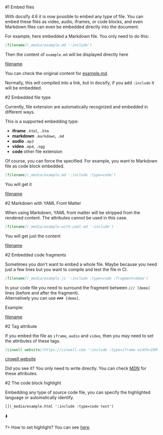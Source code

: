 #1 Embed files

With docsify 4.6 it is now possible to embed any type of file.
You can embed these files as video, audio, iframes, or code blocks, and even Markdown files can even be embedded directly into the document.

For example, here embedded a Markdown file. You only need to do this:

```markdown
[filename](_media/example.md ':include')
```

Then the content of `example.md` will be displayed directly here

[filename](_media/example.md ':include')

You can check the original content for [example.md](_media/example.md ':ignore').

Normally, this will compiled into a link, but in docsify, if you add `:include` it will be embedded.

#2 Embedded file type

Currently, file extension are automatically recognized and embedded in different ways.

This is a supported embedding type:

* **iframe** `.html`, `.htm`
* **markdown** `.markdown`, `.md`
* **audio** `.mp3`
* **video** `.mp4`, `.ogg`
* **code** other file extension

Of course, you can force the specified. For example, you want to Markdown file as code block embedded.

```markdown
[filename](_media/example.md ':include :type=code')
```

You will get it

[filename](_media/example.md ':include :type=code')

#2 Markdown with YAML Front Matter

When using Markdown, YAML front matter will be stripped from the rendered content. The attributes cannot be used in this case.

```markdown
[filename](_media/example-with-yaml.md ':include')
```

You will get just the content

[filename](_media/example-with-yaml.md ':include')

#2 Embedded code fragments

Sometimes you don't want to embed a whole file. Maybe because you need just a few lines but you want to compile and test the file in CI.

```markdown
[filename](_media/example.js ':include :type=code :fragment=demo')
```

In your code file you need to surround the fragment between `/// [demo]` lines (before and after the fragment).  
Alternatively you can use `### [demo]`.

Example:

[filename](_media/example.js ':include :type=code :fragment=demo')

#2 Tag attribute

If you embed the file as `iframe`, `audio` and `video`, then you may need to set the attributes of these tags.

```markdown
[cinwell website](https://cinwell.com ':include :type=iframe width=100% height=400px')
```

[cinwell website](https://cinwell.com ':include :type=iframe width=100% height=400px')

Did you see it? You only need to write directly. You can check [MDN](https://developer.mozilla.org/en-US/docs/Web/HTML/Element/iframe) for these attributes.

#2 The code block highlight

Embedding any type of source code file, you can specify the highlighted language or automatically identify.

```markdown
[](_media/example.html ':include :type=code text')
```

⬇️

[](_media/example.html ':include :type=code text')

?> How to set highlight? You can see [here](language-highlight.md).
